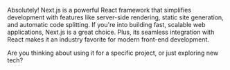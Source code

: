 Absolutely! Next.js is a powerful React framework that simplifies development with features like server-side rendering, static site generation, and automatic code splitting. If you're into building fast, scalable web applications, Next.js is a great choice. Plus, its seamless integration with React makes it an industry favorite for modern front-end development.

Are you thinking about using it for a specific project, or just exploring new tech?